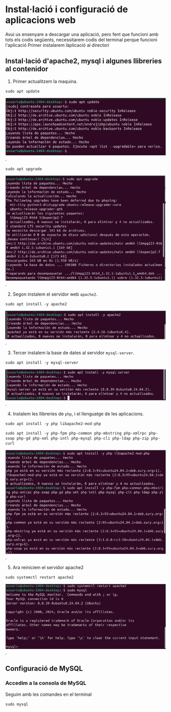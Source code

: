 # Instal·lació i configuració de aplicacions web
Avui us ensenyare a descargar una aplicació, pero fent que funcioni amb tots els codis següents, necessitarem
codis del terminal perque funcioni l'aplicació
Primer instalarem làplicació al directori

## Instal·lació d'apache2, mysql i algunes llibreries al contenidor

1. Primer actualitzem la maquina.
```console
sudo apt update
```
![text alternatiu](1.png).
```console
sudo apt upgrade
```
![text alternatiu](2.png).

2. Segon instalem el servidor web `apache2`.
```console
sudo apt install -y apache2
```
![text alternatiu](3.png).


3. Tercer instalem la base de dates al servidor `mysql-server`.
```console
sudo apt install -y mysql-server
```
![text alternatiu](4.png).

4. Instalem les llibreries de `php`, i el llenguatge de les aplicacions.
```console
sudo apt install -y php libapache2-mod-php
```
```console
sudo apt install -y php-fpm php-common php-mbstring php-xmlrpc php-soap php-gd php-xml php-intl php-mysql php-cli php-ldap php-zip php-curl
```
![text alternatiu](5.png).

5. Ara reiniciem el servidor apache2
```console
sudo systemctl restart apache2
```
![text alternatiu](6.png).

## Configuració de MySQL
### Accedim a la consola de MySQL
Seguim amb les comandes en el terminal
```console
sudo mysql
```


